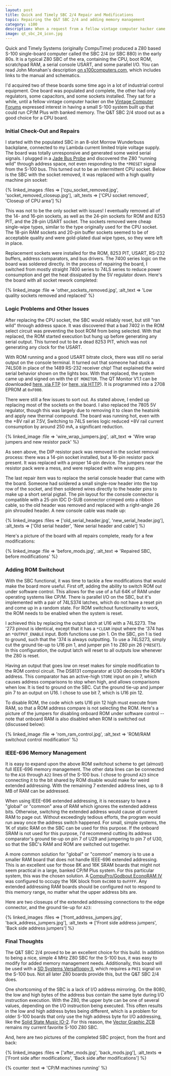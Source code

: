 ```yaml
---
layout: post
title: Quick and Timely SBC 2/4 Repair and Modifications
topic: Repairing the Q&T SBC 2/4 and adding memory management
category: s100
description: When a request from a fellow vintage computer hacker came through for a Z80 based S-100 system capable of running banked CP/M Plus, I chose a Quick and Timely SBC 2/4 as the CPU board, as I had two on hand. In repairing it, I came up with a convenient way to add extended memory management.
image: qt_sbc_24_icon.jpg
---
```


Quick and Timely Systems (originally CompuTime) produced a Z80 based S-100 single-board computer called the SBC 2/4 (or SBC 880) in the early 80s. It is a typical Z80 SBC of the era, containing the CPU, boot ROM, scratchpad RAM, a serial console USART, and some parallel I/O. You can read John Monahan's description [on s100computers.com](http://s100computers.com/Hardware%20Folder/CompuTime/SBC-880/SBC-880.htm), which includes links to the manual and schematics.

I'd acquired two of these boards some time ago in a lot of industrial control equipment. One board was populated and complete, the other had only regulators, some capacitors, and some sockets installed. They sat for a while, until a fellow vintage computer hacker on the [Vintage Computer Forums](http://www.vcfed.org/forum/) expressed interest in having a small S-100 system built up that could run CP/M Plus with banked memory. The Q&T SBC 2/4 stood out as a good choice for a CPU board.

### Initial Check-Out and Repairs

I started with the populated SBC in an 8-slot Morrow Wunderbuss backplane, connected to my Lambda current limited triple voltage supply. The board was totally unresponsive and generated some weird serial signals. I plugged in a [Jade Bus Probe](http://s100computers.com/Hardware%20Folder/Jade/Bus%20Probe/Bus_Probe.htm) and discovered the Z80 "running wild" through address space, not even responding to the `*PRESET` signal from the S-100 bus. This turned out to be an intermittent CPU socket. Below is the SBC with the socket removed, it was replaced with a high quality machine pin socket:

{% linked_images :files => ['cpu_socket_removed.jpg', 'socket_removed_closeup.jpg'], :alt_texts => ['CPU socket removed', 'Closeup of CPU area'] %}

This was not to be the only socket with issues! I eventually removed all of the 14- and 16-pin sockets, as well as the 24-pin sockets for ROM and 8253 PIT, and the 28-pin USART socket. The sockets removed were cheap single-wipe types, similar to the type originally used for the CPU socket. The 18-pin RAM sockets and 20-pin buffer sockets seemed to be of acceptable quality and were gold-plated dual wipe types, so they were left in place.

Replacement sockets were installed for the ROM, 8253 PIT, USART, RS-232 buffers, address comparators, and bus drivers. The 7400 series logic on the board was soldered directly. In the process of repairing the board, I switched from mostly straight 7400 series to 74LS series to reduce power consumption and get the heat dissipated by the 5V regulator down. Here's the board with all socket rework completed:

{% linked_image :file => 'other_sockets_removed.jpg', :alt_text => 'Low quality sockets removed and replaced' %}

### Logic Problems and Other Issues

After replacing the CPU socket, the SBC would reliably reset, but still "ran wild" through address space. It was discovered that a bad 7402 in the ROM select circuit was preventing the boot ROM from being selected. With that replaced, the ROM started execution but hung up before generating any serial output. This turned out to be a dead 8253 PIT, which was not generating any clock for the USART.

With ROM running and a good USART bitrate clock, there was still no serial output on the console terminal. It turned out that someone had stuck a 74LS08 in place of the 1489 RS-232 receiver chip! That explained the weird serial behavior shown on the lights box. With that replaced, the system came up and signed on with the `QT MONITOR`. The QT Monitor V1.1 can be downloaded [here, via FTP](ftp://filedump.glitchwrks.com/rom_dumps/QTMON_1.1_SBC24.HEX) (or [here, via HTTP](http://filedump.glitchwrks.com/rom_dumps/QTMON_1.1_SBC24.HEX)). It is programmed into a 2708 EPROM at `0xF000`.

There were still a few issues to sort out. As stated above, I ended up replacing most of the sockets on the board. I also replaced the 7805 5V regulator, though this was largely due to removing it to clean the heatsink and apply new thermal compound. The board was running hot, even with the +8V rail at 7.5V, Switching to 74LS series logic reduced +8V rail current consumption by around 250 mA, a significant reduction. 

{% linked_image :file => 'wire_wrap_jumpers.jpg', :alt_text => 'Wire wrap jumpers and new resistor pack' %}

As seen above, the DIP resistor pack was removed in the socket removal process: there was a 14-pin socket installed, but a 16-pin resistor pack present. It was replaced with a proper 14-pin device. The jumpers near the resistor pack were a mess, and were replaced with wire wrap pins.

The last repair item was to replace the serial console header that came with the board. Someone had soldered a small single-row header into the top row of the socket, and then soldered wires directly to the header pins to make up a short serial pigtail. The pin layout for the console connector is compatible with a 25-pin IDC D-SUB connector crimped onto a ribbon cable, so the old header was removed and replaced with a right-angle 26 pin shrouded header. A new console cable was made up:

{% linked_images :files => ['old_serial_header.jpg', 'new_serial_header.jpg'], :alt_texts => ['Old serial header', 'New serial header and cable'] %}

Here's a picture of the board with all repairs complete, ready for a few modifications:

{% linked_image :file => 'before_mods.jpg', :alt_text => 'Repaired SBC, before modifications' %}

### Adding ROM Switchout

With the SBC functional, it was time to tackle a few modifications that would make the board more useful. First off, adding the ability to switch ROM out under software control. This allows for the use of a full 64K of RAM under operating systems like CP/M. There is parallel I/O on the SBC, but it's implemented with a pair of 74LS374 latches, which do not have a reset pin and come up in a random state. For ROM switchout functionality to work, the ROM needs to be enabled when the system is reset.

I achieved this by replacing the output latch at U16 with a 74LS273. The '273 pinout is identical, except that it has a `*CLEAR` input where the '374 has an `*OUTPUT_ENABLE` input. Both functions use pin 1. On the SBC, pin 1 is tied to ground, such that the '374 is always outputting. To use a 74LS273, simply cut the ground tie-up to U16 pin 1, and jumper pin 1 to Z80 pin 26 (`*RESET`). In this configuration, the output latch will reset to all outputs low whenever the Z80 is reset.

Having an output that goes low on reset makes for simple modification to the ROM control circuit. The DS8131 comparator at U30 decodes the ROM's address. This comparator has an active-high `STORE` input on pin 7, which causes address comparisons to stop when high, and allows comparisons when low. It is tied to ground on the SBC. Cut the ground tie-up and jumper pin 7 to an output on U16. I chose to use bit 7, which is U16 pin 12.

To disable ROM, the code which sets U16 pin 12 high must execute from RAM, so that a ROM address compare is not selecting the ROM. Here's a picture of the jumpers for disabling onboard ROM under software control -- note that onboard RAM is also disabled when ROM is switched out (discussed below):

{% linked_image :file => 'rom_ram_control.jpg', :alt_text => 'ROM/RAM switchout control modification' %}

### IEEE-696 Memory Management

It is easy to expand upon the above ROM switchout scheme to get (almost) full IEEE-696 memory management. The other data lines can be connected to the `A16` through `A22` lines of the S-100 bus. I chose to ground `A23` since connecting it to the bit shared by ROM disable would make for weird extended addressing. With the remaining 7 extended address lines, up to 8 MB of RAM can be addressed.

When using IEEE-696 extended addressing, it is necessary to have a "global" or "common" area of RAM which ignores the extended address bits. Otherwise, switching the extended address would cause *all* current RAM to page out. Without exceedingly tedious efforts, the program would run away once the address switch happened. For small, simple systems, the 1K of static RAM on the SBC can be used for this purpose. If the onboard SRAM is not used for this purpose, I'd recommend cutting its address comparator's ground tie-up on pin 7 of U29 and jumpering to pin 7 of U30, so that the SBC's RAM and ROM are switched out together.

A more common solution for "global" or "common" memory is to use a smaller RAM board that does not handle IEEE-696 extended addressing. This is an excellent use for those 8K and 16K SRAM boards that might not seem practical in a large, banked CP/M Plus system. For this particular system, this was the chosen solution. A [CompuPro/Godbout EconoRAM IV](http://s100computers.com/Hardware%20Folder/CompuPro/RAM%20Boards/CompuPro%20RAM%20Boards.htm) was configured to occupy the 16K block from `0xC000` to `0xFFFF`. Any extended addressing RAM boards should be configured not to respond to this memory range, no matter what the upper address bits are.

Here are two closeups of the extended addressing connections to the edge connector, and the ground tie-up for `A23`:

{% linked_images :files => ['front_address_jumpers.jpg', 'back_address_jumpers.jpg'], :alt_texts => ['Front side address jumpers', 'Back side address jumpers'] %}

### Final Thoughts

The Q&T SBC 2/4 proved to be an excellent choice for this build. In addition to being a nice, simple 4 MHz Z80 SBC for the S-100 bus, it was easy to modify for added memory management needs. Additionally, this board will be used with a [SD Systems Versafloppy II](http://www.retrotechnology.com/herbs_stuff/s_sd_vfii.html), which requires a `PHI1` signal on the S-100 bus. Not all later Z80 boards provide this, but the Q&T SBC 2/4 does.

One shortcoming of the SBC is a lack of I/O address mirroring. On the 8080, the low and high bytes of the address bus contain the same byte during I/O instruction execution. With the Z80, the upper byte can be one of several values, depending on the I/O instruction being executed. This often results in the low and high address bytes being different, which is a problem for older S-100 boards that only use the high address byte for I/O addressing, like the [Solid State Music IO-2](/~glitch/2018/07/02/reproducing-the-io2). For this reason, the [Vector Graphic ZCB](http://s100computers.com/Hardware%20Folder/Vector%20Graphic/VG%20ZCB/VG%20ZCB.htm) remains my current favorite S-100 Z80 SBC.

And, here are two pictures of the completed SBC project, from the front and back:

{% linked_images :files => ['after_mods.jpg', 'back_mods.jpg'], :alt_texts => ['Front side after modifications', 'Back side after modifications'] %}

{% counter :text => 'CP/M machines running' %}
